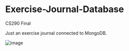 # Exercise-Journal-Database
CS290 Final

Just an exercise journal connected to MongoDB. 

![image](https://user-images.githubusercontent.com/81127430/212568792-9e26b5d2-c925-406d-95e7-6f081ff808d6.png)
